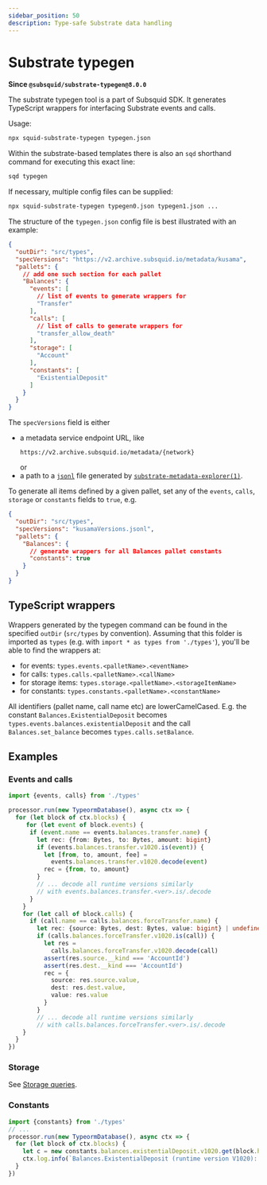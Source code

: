 ```yaml
---
sidebar_position: 50
description: Type-safe Substrate data handling
---
```


# Substrate typegen

**Since `@subsquid/substrate-typegen@8.0.0`**

The substrate typegen tool is a part of Subsquid SDK. It generates TypeScript wrappers for interfacing Substrate events and calls.

Usage:

```bash
npx squid-substrate-typegen typegen.json
```

Within the substrate-based templates there is also an `sqd` shorthand command for executing this exact line:

```bash
sqd typegen
```

If necessary, multiple config files can be supplied:
```bash
npx squid-substrate-typegen typegen0.json typegen1.json ...
```

The structure of the `typegen.json` config file is best illustrated with an example:
```json
{
  "outDir": "src/types",
  "specVersions": "https://v2.archive.subsquid.io/metadata/kusama",
  "pallets": {
    // add one such section for each pallet
    "Balances": {
      "events": [
        // list of events to generate wrappers for
        "Transfer"
      ],
      "calls": [
        // list of calls to generate wrappers for
        "transfer_allow_death"
      ],
      "storage": [
        "Account"
      ],
      "constants": [
        "ExistentialDeposit"
      ]
    }
  }
}
```
The `specVersions` field is either
 - a metadata service endpoint URL, like
   ```
   https://v2.archive.subsquid.io/metadata/{network}
   ```
   or
 - a path to a [`jsonl`](https://jsonlines.org) file generated by [`substrate-metadata-explorer(1)`](https://github.com/subsquid/squid-sdk/tree/master/substrate/substrate-metadata-explorer).


To generate all items defined by a given pallet, set any of the `events`, `calls`, `storage` or `constants` fields to `true`, e.g.

```json
{
  "outDir": "src/types",
  "specVersions": "kusamaVersions.jsonl",
  "pallets": {
    "Balances": {
      // generate wrappers for all Balances pallet constants
      "constants": true
    }
  }
}
```

## TypeScript wrappers

Wrappers generated by the typegen command can be found in the specified `outDir` (`src/types` by convention). Assuming that this folder is imported as `types` (e.g. with `import * as types from './types'`), you'll be able to find the wrappers at:
 - for events: `types.events.<palletName>.<eventName>`
 - for calls: `types.calls.<palletName>.<callName>`
 - for storage items: `types.storage.<palletName>.<storageItemName>`
 - for constants: `types.constants.<palletName>.<constantName>`

All identifiers (pallet name, call name etc) are lowerCamelCased. E.g. the constant ```Balances.ExistentialDeposit``` becomes ```types.events.balances.existentialDeposit``` and the call ```Balances.set_balance``` becomes ```types.calls.setBalance```.

## Examples

### Events and calls

```typescript
import {events, calls} from './types'

processor.run(new TypeormDatabase(), async ctx => {
  for (let block of ctx.blocks) {
     for (let event of block.events) {
      if (event.name == events.balances.transfer.name) {
        let rec: {from: Bytes, to: Bytes, amount: bigint}
        if (events.balances.transfer.v1020.is(event)) {
          let [from, to, amount, fee] =
            events.balances.transfer.v1020.decode(event)
          rec = {from, to, amount}
        }
        // ... decode all runtime versions similarly
        // with events.balances.transfer.<ver>.is/.decode
      }
    }
    for (let call of block.calls) {
      if (call.name == calls.balances.forceTransfer.name) {
        let rec: {source: Bytes, dest: Bytes, value: bigint} | undefined
        if (calls.balances.forceTransfer.v1020.is(call)) {
          let res =
            calls.balances.forceTransfer.v1020.decode(call)
          assert(res.source.__kind === 'AccountId')
          assert(res.dest.__kind === 'AccountId')
          rec = {
            source: res.source.value,
            dest: res.dest.value,
            value: res.value
          }
        }
        // ... decode all runtime versions similarly
        // with calls.balances.forceTransfer.<ver>.is/.decode
    }
  }
})
```

### Storage

See [Storage queries](../storage-state-calls).

### Constants

```typescript
import {constants} from './types'
// ...
processor.run(new TypeormDatabase(), async ctx => {
  for (let block of ctx.blocks) {
    let c = new constants.balances.existentialDeposit.v1020.get(block.header)
    ctx.log.info(`Balances.ExistentialDeposit (runtime version V1020): ${c}`)
  }
})
```
